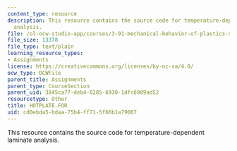 ```yaml
---
content_type: resource
description: This resource contains the source code for temperature-dependent laminate
  analysis.
file: /ol-ocw-studio-app/courses/3-91-mechanical-behavior-of-plastics-spring-2007/cd0ebda5bdaa75b4ff715f66b1a79007_HOTPLATE.FOR
file_size: 13378
file_type: text/plain
learning_resource_types:
- Assignments
license: https://creativecommons.org/licenses/by-nc-sa/4.0/
ocw_type: OCWFile
parent_title: Assignments
parent_type: CourseSection
parent_uid: 3845ca77-deb4-0285-6930-1dfc6989ad52
resourcetype: Other
title: HOTPLATE.FOR
uid: cd0ebda5-bdaa-75b4-ff71-5f66b1a79007
---
```

This resource contains the source code for temperature-dependent laminate analysis.